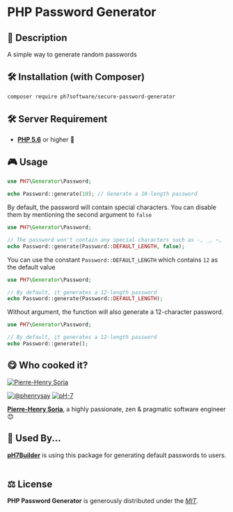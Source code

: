 # PHP Password Generator

## 📄 Description

A simple way to generate random passwords


## 🛠 Installation (with Composer)

```bash
composer require ph7software/secure-password-generator
```

## 🛠 Server Requirement

* **[PHP 5.6](https://php.net/releases/5_6_0.php)** or higher 🎉


## 🎮 Usage

```php
use PH7\Generator\Password;

echo Password::generate(10); // Generate a 10-length password
````


By default, the password will contain special characters. You can disable them by mentioning the second argument to `false`

```php
use PH7\Generator\Password;

// The password won't contain any special characters such as -, _, ~, |, %, ^, !, $, #, @, and ?
echo Password::generate(Password::DEFAULT_LENGTH, false);
````


You can use the constant `Password::DEFAULT_LENGTH` which contains `12` as the default value

```php
use PH7\Generator\Password;

// By default, it generates a 12-length password
echo Password::generate(Password::DEFAULT_LENGTH);
````

Without argument, the function will also generate a 12-character password.

```php
use PH7\Generator\Password;

// By default, it generates a 12-length password
echo Password::generate();
````

## 😋 Who cooked it?

[![Pierre-Henry Soria](https://s.gravatar.com/avatar/a210fe61253c43c869d71eaed0e90149?s=200)](https://ph7.me "Pierre-Henry Soria personal website")


[![@phenrysay][twitter-image]](https://twitter.com/phenrysay) [![pH-7][github-image]](https://github.com/pH-7)

**[Pierre-Henry Soria](https://ph7.me)**, a highly passionate, zen &amp; pragmatic software engineer 😊


## 🤗 Used By...

**[pH7Builder][ph7cms-url]** is using this package for generating default passwords to users.
​

## ⚖️ License

**PHP Password Generator** is generously distributed under the *[MIT](https://opensource.org/licenses/MIT)*.


<!-- GitHub's Markdown reference links -->
[twitter-image]: https://img.shields.io/badge/Twitter-1DA1F2?style=for-the-badge&logo=twitter&logoColor=white
[github-image]: https://img.shields.io/badge/GitHub-100000?style=for-the-badge&logo=github&logoColor=white
[ph7cms-url]: http://github.com/pH7Software/pH7-Social-Dating-CMS/
